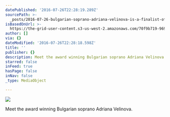 ```yaml
---
datePublished: '2016-07-26T22:28:19.289Z'
sourcePath: >-
  _posts/2016-07-26-bulgarian-soprano-adriana-velinova-is-a-finalist-of-the-2015.md
isBasedOnUrl: >-
  https://the-grid-user-content.s3-us-west-2.amazonaws.com/70f9b719-969e-4a5c-9e39-89e98f8a1500.jpg
author: []
via: {}
dateModified: '2016-07-26T22:28:18.598Z'
title: ''
publisher: {}
description: Meet the award winning Bulgarian soprano Adriana Velinova.
starred: false
inFeed: true
hasPage: false
inNav: false
_type: MediaObject

---
```

![](https://the-grid-user-content.s3-us-west-2.amazonaws.com/70f9b719-969e-4a5c-9e39-89e98f8a1500.jpg)

Meet the award winning Bulgarian soprano Adriana Velinova.